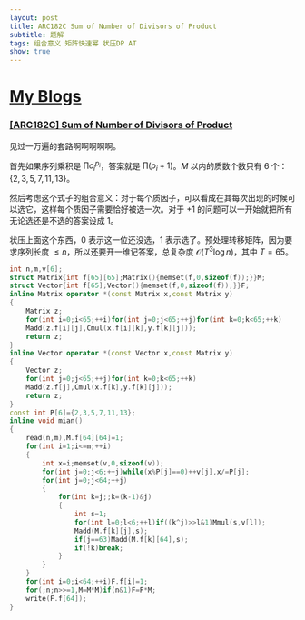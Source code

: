 ```yaml
---
layout: post
title: ARC182C Sum of Number of Divisors of Product
subtitle: 题解
tags: 组合意义 矩阵快速幂 状压DP AT
show: true
---
```


# [My Blogs](https://www.cnblogs.com/WrongAnswer90/p/18356106)

### [[ARC182C] Sum of Number of Divisors of Product](https://www.luogu.com.cn/problem/AT_arc182_c)

见过一万遍的套路啊啊啊啊啊。

首先如果序列乘积是 $\prod c_i^{p_i}$，答案就是 $\prod (p_i+1)$。$M$ 以内的质数个数只有 $6$ 个：$\{2,3,5,7,11,13\}$。

然后考虑这个式子的组合意义：对于每个质因子，可以看成在其每次出现的时候可以选它，这样每个质因子需要恰好被选一次。对于 $+1$ 的问题可以一开始就把所有无论选还是不选的答案设成 $1$。

状压上面这个东西，$0$ 表示这一位还没选，$1$ 表示选了。预处理转移矩阵，因为要求序列长度 $\leq n$，所以还要开一维记答案，总复杂度 $\mathcal O(T^3\log n)$，其中 $T=65$。

```cpp
int n,m,v[6];
struct Matrix{int f[65][65];Matrix(){memset(f,0,sizeof(f));}}M;
struct Vector{int f[65];Vector(){memset(f,0,sizeof(f));}}F;
inline Matrix operator *(const Matrix x,const Matrix y)
{
	Matrix z;
	for(int i=0;i<65;++i)for(int j=0;j<65;++j)for(int k=0;k<65;++k)
	Madd(z.f[i][j],Cmul(x.f[i][k],y.f[k][j]));
	return z;
}
inline Vector operator *(const Vector x,const Matrix y)
{
	Vector z;
	for(int j=0;j<65;++j)for(int k=0;k<65;++k)
	Madd(z.f[j],Cmul(x.f[k],y.f[k][j]));
	return z;
}
const int P[6]={2,3,5,7,11,13};
inline void mian()
{
	read(n,m),M.f[64][64]=1;
	for(int i=1;i<=m;++i)
	{
		int x=i;memset(v,0,sizeof(v));
		for(int j=0;j<6;++j)while(x%P[j]==0)++v[j],x/=P[j];
		for(int j=0;j<64;++j)
		{
			for(int k=j;;k=(k-1)&j)
			{
				int s=1;
				for(int l=0;l<6;++l)if((k^j)>>l&1)Mmul(s,v[l]);
				Madd(M.f[k][j],s);
				if(j==63)Madd(M.f[k][64],s);
				if(!k)break;
			}
		}
	}
	for(int i=0;i<64;++i)F.f[i]=1;
	for(;n;n>>=1,M=M*M)if(n&1)F=F*M;
	write(F.f[64]);
}
```